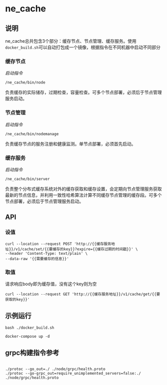 # ne_cache

## 说明

ne_cache总共包含3个部分：缓存节点、节点管理、缓存服务。使用`docker_build.sh`可以自动打包成一个镜像，根据指令在不同机器中启动不同部分

### 缓存节点

*启动指令*

```
/ne_cache/bin/node
```

负责缓存的实际储存，过期检查，容量检查。可多个节点部署，必须后于节点管理服务启动。

### 节点管理

*启动指令*

```
/ne_cache/bin/nodemanage
```

负责缓存节点的服务注册和健康监测。单节点部署，必须首先启动。

### 缓存服务

*启动指令*

```
/ne_cache/bin/server
```

负责整个分布式缓存系统对外的缓存获取和缓存设置，会定期向节点管理服务获取最新的节点信息，并利用一致性哈希算法计算不同缓存节点管理的缓存段。可多个节点部署，必须后于节点管理服务启动。

## API

### 设值

```
curl --location --request POST 'http://{{缓存服务地址}}/v1/cache/set/{{要缓存的key}}?expire={{缓存过期的时间戳}}' \
--header 'Content-Type: text/plain' \
--data-raw '{{需要缓存的信息}}'
```

### 取值

请求响应body即为缓存值，没有这个key则为空

```
curl --location --request GET 'http://{{缓存服务地址}}/v1/cache/get/{{要获取的key}}'
```

## 示例运行

```shell
bash ./docker_build.sh

docker-compose up -d
```

## grpc构建指令参考

```

./protoc --go_out=./ ./node/grpc/health.proto 
./protoc --go-grpc_out=require_unimplemented_servers=false:./ ./node/grpc/health.proto

```
